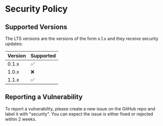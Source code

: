 # Security Policy

## Supported Versions

The LTS versions are the versions of the form x.1.x and they receive security updates:

| Version | Supported          |
| ------- | ------------------ |
| 0.1.x   | :white_check_mark: |
| 1.0.x   | :x:                |
| 1.1.x   | :white_check_mark: |

## Reporting a Vulnerability

To report a vulnerability, please create a new issue on the GitHub repo and label it with "security".
You can expect the issue is either fixed or rejected within 2 weeks.

